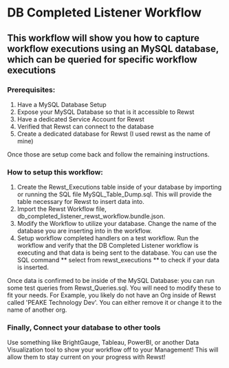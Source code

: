 
# DB Completed Listener Workflow 

## This workflow will show you how to capture workflow executions using an MySQL database, which can be queried for specific workflow executions

### Prerequisites: 
1. Have a MySQL Database Setup
2. Expose your MySQL Database so that is it accessible to Rewst
3. Have a dedicated Service Account for Rewst
4. Verified that Rewst can connect to the database
5. Create a dedicated database for Rewst (I used rewst as the name of mine)

Once those are setup come back and follow the remaining instructions.



### How to setup this workflow:

1. Create the Rewst_Executions table inside of your database by importing or running the SQL file MySQL_Table_Dump.sql. This will provide the table necessary for Rewst to insert data into.
2. Import the Rewst Workflow file, db_completed_listener_rewst_workflow.bundle.json.
3. Modify the Workflow to utilize your database. Change the name of the database you are inserting into in the workflow.
4. Setup workflow completed handlers on a test workflow. Run the workflow and verify that the DB Completed Listener workflow is executing and that data is being sent to the database. You can use the SQL command ** select  from rewst_executions ** to check if your data is inserted.
   


Once data is confirmed to be inside of the MySQL Database: you can run some test queries from Rewst_Queries.sql. You will need to modify these to fit your needs. For Example, you likely do not have an Org inside of Rewst called 'PEAKE Technology Dev'. You can either remove it or change it to the name of another org. 


### Finally, Connect your database to other tools
Use something like BrightGauge, Tableau, PowerBI, or another Data Visualization tool to show your workflow off to your Management! This will allow them to stay current on your progress with Rewst!


